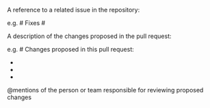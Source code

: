 A reference to a related issue in the repository:

e.g. # Fixes #

A description of the changes proposed in the pull request:

e.g. # Changes proposed in this pull request:

-

-

-

@mentions of the person or team responsible for reviewing proposed changes
